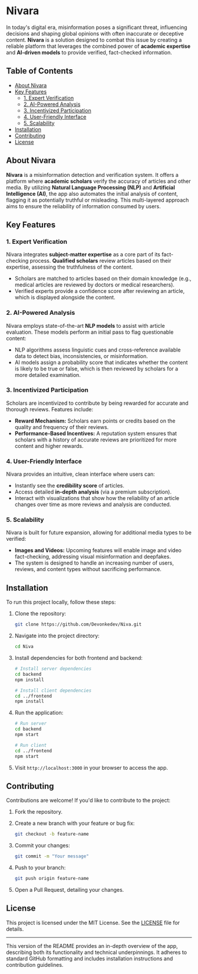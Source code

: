 # Nivara

In today's digital era, misinformation poses a significant threat, influencing decisions and shaping global opinions with often inaccurate or deceptive content. **Nivara** is a solution designed to combat this issue by creating a reliable platform that leverages the combined power of **academic expertise** and **AI-driven models** to provide verified, fact-checked information.

## Table of Contents

- [About Nivara](#about-Nivara)
- [Key Features](#key-features)
  - [1. Expert Verification](#1-expert-verification)
  - [2. AI-Powered Analysis](#2-ai-powered-analysis)
  - [3. Incentivized Participation](#3-incentivized-participation)
  - [4. User-Friendly Interface](#4-user-friendly-interface)
  - [5. Scalability](#5-scalability)
- [Installation](#installation)
- [Contributing](#contributing)
- [License](#license)

## About Nivara

**Nivara** is a misinformation detection and verification system. It offers a platform where **academic scholars** verify the accuracy of articles and other media. By utilizing **Natural Language Processing (NLP)** and **Artificial Intelligence (AI)**, the app also automates the initial analysis of content, flagging it as potentially truthful or misleading. This multi-layered approach aims to ensure the reliability of information consumed by users.

## Key Features

### 1. Expert Verification

Nivara integrates **subject-matter expertise** as a core part of its fact-checking process. **Qualified scholars** review articles based on their expertise, assessing the truthfulness of the content.

- Scholars are matched to articles based on their domain knowledge (e.g., medical articles are reviewed by doctors or medical researchers).
- Verified experts provide a confidence score after reviewing an article, which is displayed alongside the content.
  
### 2. AI-Powered Analysis

Nivara employs state-of-the-art **NLP models** to assist with article evaluation. These models perform an initial pass to flag questionable content:

- NLP algorithms assess linguistic cues and cross-reference available data to detect bias, inconsistencies, or misinformation.
- AI models assign a probability score that indicates whether the content is likely to be true or false, which is then reviewed by scholars for a more detailed examination.

### 3. Incentivized Participation

Scholars are incentivized to contribute by being rewarded for accurate and thorough reviews. Features include:

- **Reward Mechanism:** Scholars earn points or credits based on the quality and frequency of their reviews.
- **Performance-Based Incentives:** A reputation system ensures that scholars with a history of accurate reviews are prioritized for more content and higher rewards.

### 4. User-Friendly Interface

Nivara provides an intuitive, clean interface where users can:

- Instantly see the **credibility score** of articles.
- Access detailed **in-depth analysis** (via a premium subscription).
- Interact with visualizations that show how the reliability of an article changes over time as more reviews and analysis are conducted.

### 5. Scalability

Nivara is built for future expansion, allowing for additional media types to be verified:

- **Images and Videos:** Upcoming features will enable image and video fact-checking, addressing visual misinformation and deepfakes.
- The system is designed to handle an increasing number of users, reviews, and content types without sacrificing performance.

## Installation

To run this project locally, follow these steps:

1. Clone the repository:

    ```bash
    git clone https://github.com/Devonkedev/Niva.git
    ```

2. Navigate into the project directory:

    ```bash
    cd Niva
    ```

3. Install dependencies for both frontend and backend:

    ```bash
    # Install server dependencies
    cd backend
    npm install
    
    # Install client dependencies
    cd ../frontend
    npm install
    ```

4. Run the application:

    ```bash
    # Run server
    cd backend
    npm start
    
    # Run client
    cd ../frontend
    npm start
    ```

5. Visit `http://localhost:3000` in your browser to access the app.

## Contributing

Contributions are welcome! If you'd like to contribute to the project:

1. Fork the repository.
2. Create a new branch with your feature or bug fix:
    
    ```bash
    git checkout -b feature-name
    ```

3. Commit your changes:

    ```bash
    git commit -m "Your message"
    ```

4. Push to your branch:

    ```bash
    git push origin feature-name
    ```

5. Open a Pull Request, detailing your changes.

## License

This project is licensed under the MIT License. See the [LICENSE](LICENSE) file for details.

---

This version of the README provides an in-depth overview of the app, describing both its functionality and technical underpinnings. It adheres to standard GitHub formatting and includes installation instructions and contribution guidelines.

